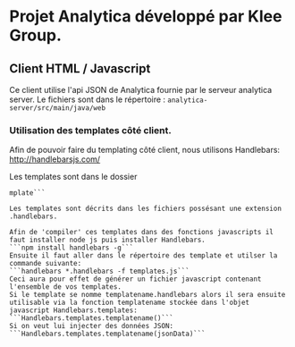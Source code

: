# Projet Analytica développé par Klee Group.

## Client HTML / Javascript 
Ce client utilise l'api JSON de Analytica fournie par le serveur analytica server.
Le fichiers sont dans le répertoire :
``` analytica-server/src/main/java/web ```

### Utilisation des templates côté client.

Afin de pouvoir faire du templating côté client, nous utilisons Handlebars: http://handlebarsjs.com/

Les templates sont dans le dossier 
```analytica-server/src/main/java/web/app/scripts/te
mplate```

Les templates sont décrits dans les fichiers possésant une extension .handlebars.

Afin de 'compiler' ces templates dans des fonctions javascripts il faut installer node js puis installer Handlebars.
```npm install handlebars -g```
Ensuite il faut aller dans le répertoire des template et utilser la commande suivante:
```handlebars *.handlebars -f templates.js```
Ceci aura pour effet de générer un fichier javascript contenant l'ensemble de vos templates.
Si le template se nomme templatename.handlebars alors il sera ensuite utilisable via la fonction templatename stockée dans l'objet javascript Handlebars.templates:
```Handlebars.templates.templatename()```
Si on veut lui injecter des données JSON: 
```Handlebars.templates.templatename(jsonData)```
